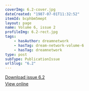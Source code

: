 ```yaml
---
coverImg: 6.2-cover.jpg
dateCreated: "1987-07-01T11:32:52"
itemId: bcphbm5mept
layout: page
name: Volume 6, issue 2
profileImg: 6.2-rect.jpg
tags:
    - hasAuthor: dreamnetwork
    - hasTag: dream-network-volume-6
    - hasTag: dreamnetwork
type: post
subType: PublicationIssue
urlSlug: "6.2"
---
```


<p style="margin-block-end: 5px; margin-block-start: 5px;"><a href="../files/pdfs/Volume_6/6.2-Dream-Network-Bulletin_Volume-6-Number-2.pdf" download="">Download issue 6.2</a></p><p style="margin-block-end: 5px; margin-block-start: 5px;"><a href="../files/pdfs/Volume_6/6.2-Dream-Network-Bulletin_Volume-6-Number-2.pdf">View online</a></p>

